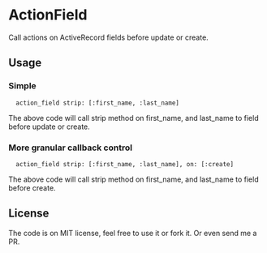# ActionField

Call actions on ActiveRecord fields before update or create.


## Usage
### Simple
```
  action_field strip: [:first_name, :last_name]
```
The above code will call strip method on first_name, and last_name to field before update or create.

### More granular callback control
```
  action_field strip: [:first_name, :last_name], on: [:create]
```
The above code will call strip method on first_name, and last_name to field before create.

## License
The code is on MIT license, feel free to use it or fork it. Or even send me a PR.